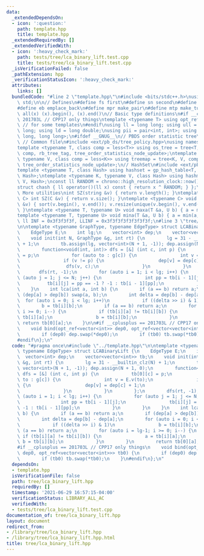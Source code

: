 ```yaml
---
data:
  _extendedDependsOn:
  - icon: ':question:'
    path: template.hpp
    title: template.hpp
  _extendedRequiredBy: []
  _extendedVerifiedWith:
  - icon: ':heavy_check_mark:'
    path: tests/tree/lca_binary_lift.test.cpp
    title: tests/tree/lca_binary_lift.test.cpp
  _isVerificationFailed: false
  _pathExtension: hpp
  _verificationStatusIcon: ':heavy_check_mark:'
  attributes:
    links: []
  bundledCode: "#line 2 \"template.hpp\"\n#include <bits/stdc++.h>\nusing namespace\
    \ std;\n\n// Defines\n#define fs first\n#define sn second\n#define pb push_back\n\
    #define eb emplace_back\n#define mpr make_pair\n#define mtp make_tuple\n#define\
    \ all(x) (x).begin(), (x).end()\n// Basic type definitions\n#if __cplusplus ==\
    \ 201703L // CPP17 only things\ntemplate <typename T> using opt_ref = optional<reference_wrapper<T>>;\
    \ // for some templates\n#endif\nusing ll = long long; using ull = unsigned long\
    \ long; using ld = long double;\nusing pii = pair<int, int>; using pll = pair<long\
    \ long, long long>;\n#ifdef __GNUG__\n// PBDS order statistic tree\n#include <ext/pb_ds/assoc_container.hpp>\
    \ // Common file\n#include <ext/pb_ds/tree_policy.hpp>\nusing namespace __gnu_pbds;\n\
    template <typename T, class comp = less<T>> using os_tree = tree<T, null_type,\
    \ comp, rb_tree_tag, tree_order_statistics_node_update>;\ntemplate <typename K,\
    \ typename V, class comp = less<K>> using treemap = tree<K, V, comp, rb_tree_tag,\
    \ tree_order_statistics_node_update>;\n// HashSet\n#include <ext/pb_ds/assoc_container.hpp>\n\
    template <typename T, class Hash> using hashset = gp_hash_table<T, null_type,\
    \ Hash>;\ntemplate <typename K, typename V, class Hash> using hashmap = gp_hash_table<K,\
    \ V, Hash>;\nconst ll RANDOM = chrono::high_resolution_clock::now().time_since_epoch().count();\n\
    struct chash { ll operator()(ll x) const { return x ^ RANDOM; } };\n#endif\n//\
    \ More utilities\nint SZ(string &v) { return v.length(); }\ntemplate <typename\
    \ C> int SZ(C &v) { return v.size(); }\ntemplate <typename C> void UNIQUE(vector<C>\
    \ &v) { sort(v.begin(), v.end()); v.resize(unique(v.begin(), v.end()) - v.begin());\
    \ }\ntemplate <typename T, typename U> void maxa(T &a, U b) { a = max(a, b); }\n\
    template <typename T, typename U> void mina(T &a, U b) { a = min(a, b); }\nconst\
    \ ll INF = 0x3f3f3f3f, LLINF = 0x3f3f3f3f3f3f3f3f;\n#line 3 \"tree/lca_binary_lift.hpp\"\
    \n\ntemplate <typename GraphType, typename EdgeType> struct LCABinaryLift {\n\
    \    EdgeType E;\n    int lg;\n    vector<int> dep;\n    vector<vector<int>> tb;\n\
    \    void init(int N, GraphType &g, int rt) {\n        lg = 31 - __builtin_clz(N)\
    \ + 1;\n        tb.assign(lg, vector<int>(N + 1, -1)); dep.assign(N + 1, 0);\n\
    \        function<void(int, int)> dfs = [&] (int c, int p) {\n            tb[0][c]\
    \ = p;\n            for (auto to : g[c]) {\n                int v = E.v(to);\n\
    \                if (v != p) {\n                    dep[v] = dep[c] + 1;\n   \
    \                 dfs(v, c);\n                }\n            }\n        };\n \
    \       dfs(rt, -1);\n        for (auto i = 1; i < lg; i++) {\n            for\
    \ (auto j = 1; j <= N; j++) {\n                int pp = tb[i - 1][j];\n      \
    \          tb[i][j] = pp == -1 ? -1 : tb[i - 1][pp];\n            }\n        }\n\
    \    }\n    int lca(int a, int b) {\n        if (a == b) return a;\n        if\
    \ (dep[a] > dep[b]) swap(a, b);\n        int delta = dep[b] - dep[a];\n      \
    \  for (auto i = 0; i < lg; i++)\n            if ((delta >> i) & 1)\n        \
    \        b = tb[i][b];\n        if (a == b) return a;\n        for (auto i = lg-1;\
    \ i >= 0; i--) {\n            if (tb[i][a] != tb[i][b]) {\n                a =\
    \ tb[i][a];\n                b = tb[i][b];\n            }\n        }\n       \
    \ return tb[0][a];\n    }\n\n#if __cplusplus == 201703L // CPP17 only things\n\
    \    void bind(opt_ref<vector<int>> dep0, opt_ref<vector<vector<int>>> tb0) {\n\
    \        if (dep0) dep.swap(*dep0);\n        if (tb0) tb.swap(*tb0);\n    }\n\
    #endif\n};\n"
  code: "#pragma once\n#include \"../template.hpp\"\n\ntemplate <typename GraphType,\
    \ typename EdgeType> struct LCABinaryLift {\n    EdgeType E;\n    int lg;\n  \
    \  vector<int> dep;\n    vector<vector<int>> tb;\n    void init(int N, GraphType\
    \ &g, int rt) {\n        lg = 31 - __builtin_clz(N) + 1;\n        tb.assign(lg,\
    \ vector<int>(N + 1, -1)); dep.assign(N + 1, 0);\n        function<void(int, int)>\
    \ dfs = [&] (int c, int p) {\n            tb[0][c] = p;\n            for (auto\
    \ to : g[c]) {\n                int v = E.v(to);\n                if (v != p)\
    \ {\n                    dep[v] = dep[c] + 1;\n                    dfs(v, c);\n\
    \                }\n            }\n        };\n        dfs(rt, -1);\n        for\
    \ (auto i = 1; i < lg; i++) {\n            for (auto j = 1; j <= N; j++) {\n \
    \               int pp = tb[i - 1][j];\n                tb[i][j] = pp == -1 ?\
    \ -1 : tb[i - 1][pp];\n            }\n        }\n    }\n    int lca(int a, int\
    \ b) {\n        if (a == b) return a;\n        if (dep[a] > dep[b]) swap(a, b);\n\
    \        int delta = dep[b] - dep[a];\n        for (auto i = 0; i < lg; i++)\n\
    \            if ((delta >> i) & 1)\n                b = tb[i][b];\n        if\
    \ (a == b) return a;\n        for (auto i = lg-1; i >= 0; i--) {\n           \
    \ if (tb[i][a] != tb[i][b]) {\n                a = tb[i][a];\n               \
    \ b = tb[i][b];\n            }\n        }\n        return tb[0][a];\n    }\n\n\
    #if __cplusplus == 201703L // CPP17 only things\n    void bind(opt_ref<vector<int>>\
    \ dep0, opt_ref<vector<vector<int>>> tb0) {\n        if (dep0) dep.swap(*dep0);\n\
    \        if (tb0) tb.swap(*tb0);\n    }\n#endif\n};\n"
  dependsOn:
  - template.hpp
  isVerificationFile: false
  path: tree/lca_binary_lift.hpp
  requiredBy: []
  timestamp: '2021-06-29 16:57:15-04:00'
  verificationStatus: LIBRARY_ALL_AC
  verifiedWith:
  - tests/tree/lca_binary_lift.test.cpp
documentation_of: tree/lca_binary_lift.hpp
layout: document
redirect_from:
- /library/tree/lca_binary_lift.hpp
- /library/tree/lca_binary_lift.hpp.html
title: tree/lca_binary_lift.hpp
---
```

